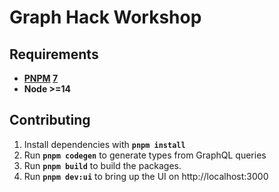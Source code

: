 # Graph Hack Workshop

## Requirements

- **[PNPM] [7](https://pnpm.io/installation)**
- **Node >=14**

[pnpm]: https://pnpm.io/

## Contributing

1. Install dependencies with **`pnpm install`**
2. Run **`pnpm codegen`** to generate types from GraphQL queries
3. Run **`pnpm build`** to build the packages.
4. Run **`pnpm dev:ui`** to bring up the UI on http://localhost:3000
